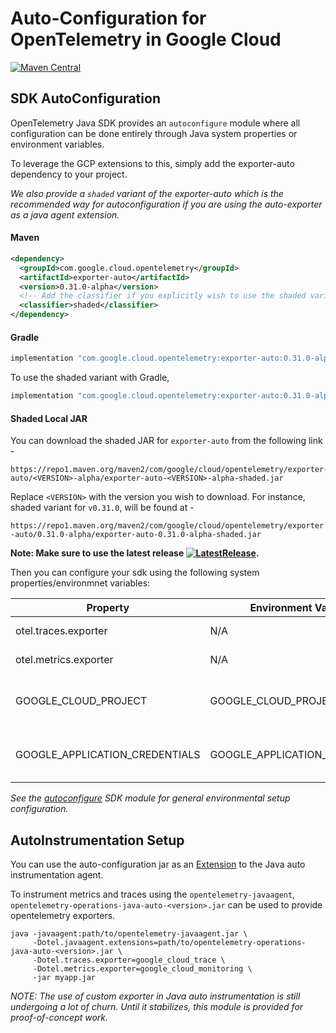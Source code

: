 # Auto-Configuration for OpenTelemetry in Google Cloud

[![Maven Central][maven-image]][maven-url]

## SDK AutoConfiguration

OpenTelemetry Java SDK provides an `autoconfigure` module where all configuration can be done entirely through Java system properties or environment variables.

To leverage the GCP extensions to this, simply add the exporter-auto dependency to your project. 

*We also provide a `shaded` variant of the exporter-auto which is the recommended way for autoconfiguration if you are using the auto-exporter as a java agent extension.*

#### Maven
```xml
<dependency>
  <groupId>com.google.cloud.opentelemetry</groupId>
  <artifactId>exporter-auto</artifactId>
  <version>0.31.0-alpha</version>
  <!-- Add the classifier if you explicitly wish to use the shaded variant -->
  <classifier>shaded</classifier>
</dependency>
```

#### Gradle
```groovy
implementation "com.google.cloud.opentelemetry:exporter-auto:0.31.0-alpha"
```

To use the shaded variant with Gradle,
```groovy
implementation "com.google.cloud.opentelemetry:exporter-auto:0.31.0-alpha:shaded"
```

#### Shaded Local JAR

You can download the shaded JAR for `exporter-auto` from the following link -
```text
https://repo1.maven.org/maven2/com/google/cloud/opentelemetry/exporter-auto/<VERSION>-alpha/exporter-auto-<VERSION>-alpha-shaded.jar
```
Replace `<VERSION>` with the version you wish to download. For instance, shaded
variant for `v0.31.0`, will be found at -

`https://repo1.maven.org/maven2/com/google/cloud/opentelemetry/exporter-auto/0.31.0-alpha/exporter-auto-0.31.0-alpha-shaded.jar`

**Note: Make sure to use the latest release [![LatestRelease][maven-image]][maven-url].**

Then you can configure your sdk using the following system properties/environmnet variables:

| Property | Environment Variable | Value | Description |
| -------- | -------------------- | ----- | ----------- |
| otel.traces.exporter | N/A | google_cloud_trace | The exporter for traces. |
| otel.metrics.exporter | N/A | google_cloud_monitoring | The exporter for metrics. |
| GOOGLE_CLOUD_PROJECT | GOOGLE_CLOUD_PROJECT | autodiscovered | The project_id to report metrics/traces againt. |
| GOOGLE_APPLICATION_CREDENTIALS | GOOGLE_APPLICATION_CREDENTIALS | autodiscovered | Credentials to use when talking to GCP APIs. |

*See the [autoconfigure][autooconf] SDK module for general environmental setup configuration.*


## AutoInstrumentation Setup

You can use the auto-configuration jar as an [Extension][auto-extensions] to the Java auto instrumentation agent.

To instrument metrics and traces using the `opentelemetry-javaagent`, `opentelemetry-operations-java-auto-<version>.jar` can be used to provide opentelemetry exporters.

```
java -javaagent:path/to/opentelemetry-javaagent.jar \
     -Dotel.javaagent.extensions=path/to/opentelemetry-operations-java-auto-<version>.jar \
     -Dotel.traces.exporter=google_cloud_trace \
     -Dotel.metrics.exporter=google_cloud_monitoring \
     -jar myapp.jar
```


*NOTE: The use of custom exporter in Java auto instrumentation is still undergoing a lot of churn.  Until it stabilizes, this module is provided for proof-of-concept work.*

[autooconf]: https://github.com/open-telemetry/opentelemetry-java/tree/main/sdk-extensions/autoconfigure
[auto-extensions]: https://github.com/open-telemetry/opentelemetry-java-instrumentation/blob/main/examples/extension/README.md
[maven-image]: https://img.shields.io/maven-central/v/com.google.cloud.opentelemetry/exporter-auto?color=dark-green
[maven-url]: https://maven-badges.herokuapp.com/maven-central/com.google.cloud.opentelemetry/exporter-auto
